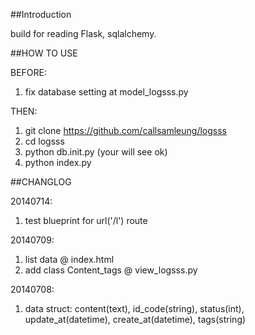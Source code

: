##Introduction

build for reading Flask, sqlalchemy.

##HOW TO USE

BEFORE:

1. fix database setting at model_logsss.py

THEN:

1. git clone https://github.com/callsamleung/logsss
2. cd logsss
3. python db.init.py (your will see ok)
4. python index.py

##CHANGLOG

20140714:

1. test blueprint for url('/l') route


20140709:

1. list data @ index.html
2. add class Content_tags @ view_logsss.py


20140708:

1. data struct: content(text), id_code(string), status(int), update_at(datetime), create_at(datetime), tags(string)

